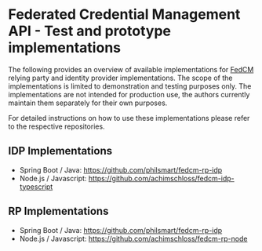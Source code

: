 # Federated Credential Management API - Test and prototype implementations

The following provides an overview of available implementations for [FedCM](https://fedidcg.github.io/FedCM/) relying party and identity provider implementations. The scope of the implementations is limited to demonstration and testing purposes only. The implementations are not intended for production use, the authors currently maintain them separately for their own purposes.

For detailed instructions on how to use these implementations please refer to the respective repositories.

## IDP Implementations

- Spring Boot / Java: https://github.com/philsmart/fedcm-rp-idp
- Node.js / Javascript: https://github.com/achimschloss/fedcm-idp-typescript

## RP Implementations

- Spring Boot / Java: https://github.com/philsmart/fedcm-rp-idp
- Node.js / Javascript: https://github.com/achimschloss/fedcm-rp-node
